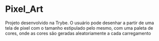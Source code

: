 # Pixel_Art
Projeto desenvolvido na Trybe. O usuário pode desenhar a partir de uma tela de pixel com o tamanho estipulado pelo mesmo, com uma paleta de cores, onde as cores são geradas aleatoriamente a cada carregamento
